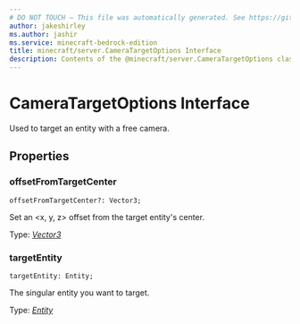 ```yaml
---
# DO NOT TOUCH — This file was automatically generated. See https://github.com/mojang/minecraftapidocsgenerator to modify descriptions, examples, etc.
author: jakeshirley
ms.author: jashir
ms.service: minecraft-bedrock-edition
title: minecraft/server.CameraTargetOptions Interface
description: Contents of the @minecraft/server.CameraTargetOptions class.
---
```

# CameraTargetOptions Interface

Used to target an entity with a free camera.

## Properties

### **offsetFromTargetCenter**
`offsetFromTargetCenter?: Vector3;`

Set an <x, y, z> offset from the target entity's center.

Type: [*Vector3*](Vector3.md)

### **targetEntity**
`targetEntity: Entity;`

The singular entity you want to target.

Type: [*Entity*](Entity.md)
